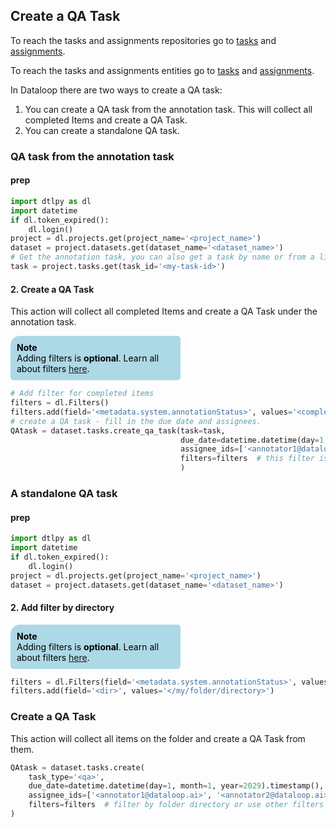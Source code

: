 ## Create a QA Task  
To reach the tasks and assignments repositories go to <a href="https://sdk-docs.dataloop.ai/en/latest/repositories.html#module-dtlpy.repositories.tasks" target="_blank">tasks</a> and <a href="https://sdk-docs.dataloop.ai/en/latest/repositories.html#module-dtlpy.repositories.assignments" target="_blank">assignments</a>.  
  
  
To reach the tasks and assignments entities go to <a href="https://sdk-docs.dataloop.ai/en/latest/entities.html#module-dtlpy.entities.task" target="_blank">tasks</a> and <a href="https://sdk-docs.dataloop.ai/en/latest/entities.html#module-dtlpy.entities.assignment" target="_blank">assignments</a>.  
  
In Dataloop there are two ways to create a QA task:  
1. You can create a QA task from the annotation task. This will collect all completed Items and create a QA Task.  
2. You can create a standalone QA task.  
### QA task from the annotation task  
#### prep  

```python
import dtlpy as dl
import datetime
if dl.token_expired():
    dl.login()
project = dl.projects.get(project_name='<project_name>')
dataset = project.datasets.get(dataset_name='<dataset_name>')
# Get the annotation task, you can also get a task by name or from a list
task = project.tasks.get(task_id='<my-task-id>')
```
#### 2. Create a QA Task  
This action will collect all completed Items and create a QA Task under the annotation task.  
  
<div style="background-color: lightblue; color: black; width: 50%; padding: 10px; border-radius: 15px 5px 5px 5px;"><b>Note</b><br>  
Adding filters is <b>optional</b>. Learn all about filters <a href="https://dataloop.ai/docs/sdk-sort-filter" target="_blank">here</a>.</div>  

```python
# Add filter for completed items
filters = dl.Filters()
filters.add(field='<metadata.system.annotationStatus>', values='<completed>')
# create a QA task - fill in the due date and assignees.
QAtask = dataset.tasks.create_qa_task(task=task,
                                      due_date=datetime.datetime(day=1, month=1, year=2029).timestamp(),
                                      assignee_ids=['<annotator1@dataloop.ai>', '<annotator2@dataloop.ai>'],
                                      filters=filters  # this filter is for "completed items"
                                      )
```
### A standalone QA task  
#### prep  

```python
import dtlpy as dl
import datetime
if dl.token_expired():
    dl.login()
project = dl.projects.get(project_name='<project_name>')
dataset = project.datasets.get(dataset_name='<dataset_name>')
```
#### 2. Add filter by directory  
  
<div style="background-color: lightblue; color: black; width: 50%; padding: 10px; border-radius: 15px 5px 5px 5px;"><b>Note</b><br>  
Adding filters is <b>optional</b>. Learn all about filters <a href="https://dataloop.ai/docs/sdk-sort-filter" target="_blank">here</a>.</div>  

```python
filters = dl.Filters(field='<metadata.system.annotationStatus>', values='<completed>')
filters.add(field='<dir>', values='</my/folder/directory>')
```
### Create a QA Task  
This action will collect all items on the folder and create a QA Task from them.  

```python
QAtask = dataset.tasks.create(
    task_type='<qa>',
    due_date=datetime.datetime(day=1, month=1, year=2029).timestamp(),
    assignee_ids=['<annotator1@dataloop.ai>', '<annotator2@dataloop.ai>'],
    filters=filters  # filter by folder directory or use other filters
)
```
